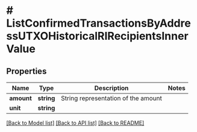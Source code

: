 # # ListConfirmedTransactionsByAddressUTXOHistoricalRIRecipientsInnerValue

## Properties

Name | Type | Description | Notes
------------ | ------------- | ------------- | -------------
**amount** | **string** | String representation of the amount |
**unit** | **string** |  |

[[Back to Model list]](../../README.md#models) [[Back to API list]](../../README.md#endpoints) [[Back to README]](../../README.md)
